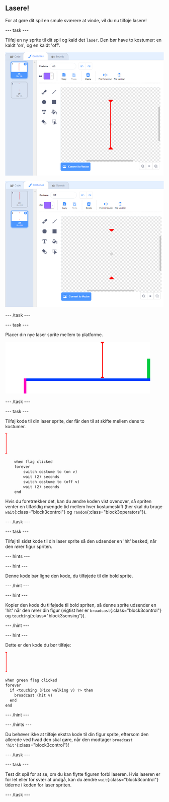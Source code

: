 ## Lasere!

For at gøre dit spil en smule sværere at vinde, vil du nu tilføje lasere!

--- task ---

Tilføj en ny sprite til dit spil og kald det `laser`. Den bør have to kostumer: en kaldt 'on', og en kaldt 'off'.

![screenshot](images/dodge-lasers-costume1.png)

![screenshot](images/dodge-lasers-costume2.png)

--- /task ---

--- task ---

Placer din nye laser sprite mellem to platforme.

![screenshot](images/dodge-lasers-position.png)

--- /task ---

--- task ---

Tilføj kode til din laser sprite, der får den til at skifte mellem dens to kostumer.

![laser sprite](images/laser_sprite.png)

```blocks3
	when flag clicked
	forever
		switch costume to (on v)
		wait (2) seconds
		switch costume to (off v)
		wait (2) seconds
	end
```

Hvis du foretrækker det, kan du ændre koden vist ovenover, så spriten venter en tilfældig mængde tid mellem hver kostumeskift (her skal du bruge `wait`{:class="block3control"} og `random`{:class="block3operators"}).

--- /task ---

--- task ---

Tilføj til sidst kode til din laser sprite så den udsender en 'hit' besked, når den rører figur spriten.

--- hints ---

--- hint ---

Denne kode bør ligne den kode, du tilføjede til din bold sprite.

--- /hint ---

--- hint ---

Kopier den kode du tilføjede til bold spriten, så denne sprite udsender en 'hit' når den rører din figur (vigtist her er `broadcast`{:class="block3control"} og `touching`{:class="block3sensing"}).

--- /hint ---

--- hint ---

Dette er den kode du bør tilføje:

![laser sprite](images/laser_sprite.png)

```blocks3
when green flag clicked
forever 
  if <touching (Pico walking v) ?> then 
    broadcast (hit v)
  end
end
```

--- /hint ---

--- /hints ---

Du behøver ikke at tilføje ekstra kode til din figur sprite, eftersom den allerede ved hvad den skal gøre, når den modtager `broadcast 'hit'`{:class="block3control"}!

--- /task ---

--- task ---

Test dit spil for at se, om du kan flytte figuren forbi laseren. Hvis laseren er for let eller for svær at undgå, kan du ændre `wait`{:class="block3control"} tiderne i koden for laser spriten.

--- /task ---
